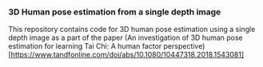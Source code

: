 ### 3D Human pose estimation from a single depth image

This repository contains code for 3D human pose estimation using a single depth image as a part of the paper (An investigation of 3D human pose estimation for learning Tai Chi: A human factor perspective)[https://www.tandfonline.com/doi/abs/10.1080/10447318.2018.1543081]
